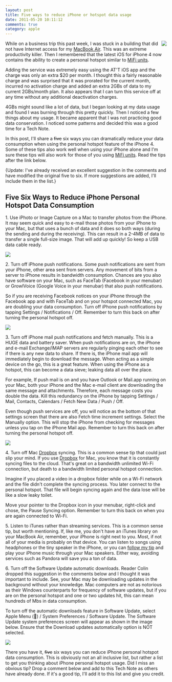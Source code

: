 ```yaml
---
layout: post
title: Five ways to reduce iPhone or hotspot data usage
date: 2011-05-20 10:11:12
comments: true
category: apple
---
```


<img style="margin-left: 10px; margin-bottom: 10px;" src="http://2.bp.blogspot.com/-6VdxGgIIbXA/TdamjsD0jMI/AAAAAAAA1SA/SpvuoUkcdr0/s200/Personal+Hotspot.png" align="right" />While on a business trip this past week, I was stuck in a building that did not have Internet access for my [MacBook Air][2]. This was an extreme productivity killer. Then I remembered that the latest iOS for iPhone 4 now contains the ability to create a personal hotspot similar to [MiFi units][3].

Adding the service was extremely easy using the AT'T iOS app and the charge was only an extra $20 per month. I thought this a fairly reasonable charge and was surprised that it was prorated for the current month, incurred no activation charge and added an extra 2GBs of data to my current 2GBs/month plan. It also appears that I can turn this service off at any time without any additional deactivation charges.

4GBs might sound like a lot of data, but I began looking at my data usage and found I was burning through this pretty quickly. Then I noticed a few things about my usage. It became apparent that I was not practicing good data conservation. I noticed some patterns and decided this was a good time for a Tech Note.

In this post, I'll share a <strike>five</strike> six ways you can dramatically reduce your data consumption when using the personal hotspot feature of the iPhone 4. Some of these tips also work well when using your iPhone alone and I'm sure these tips will also work for those of you using [MiFi units][3]. Read the tips after the link below.

{Update: I've already received an excellent suggestion in the comments and have modified the original five to six. If more suggestions are added, I'll include them in the list.}

## Five Six Ways to Reduce iPhone Personal Hotspot Data Consumption

1\. Use iPhoto or Image Capture on a Mac to transfer photos from the iPhone. It may seem quick and easy to e-mail those photos from your iPhone to your Mac, but that uses a bunch of data and it does so both ways (during the sending and during the receiving). This can result in a 2-4MB of data to transfer a single full-size image. That will add up quickly! So keep a USB data cable ready.

![][4]

2\. Turn off iPhone push notifications. Some push notifications are sent from your iPhone, other area sent from servers. Any movement of bits from a server to iPhone results in bandwidth consumption. Chances are you also have software on your Mac, such as FaceTab (Facebook in your menubar) or GrowlVoice (Google Voice in your menubar) that also push notifications.

So if you are receiving Facebook notices on your iPhone through the Facebook app and with FaceTab and on your hotspot connected Mac, you are doubling your data consumption. Turn off iPhone push notifications by tapping Settings / Notifications / Off. Remember to turn this back on after turning the personal hotspot off.

![][5]

3\. Turn off iPhone mail push notifications and fetch manually. This is a HUGE data and battery saver. When push notifications are on, the iPhone and e-mail Exchange/IMAP servers are regularly pinging each other to see if there is any new data to share. If there is, the iPhone mail app will immediately begin to download the message. When acting as a simple device on the go, this is a great feature. When using the iPhone as a hotspot, this can become a data sieve; leaking data all over the place.

For example, If push mail is on and you have Outlook or Mail.app running on your Mac, both your iPhone and the Mac e-mail client are downloading the same message and attachments. Therefore, each message costs you double the data. Kill this redundancy on the iPhone by tapping Settings / Mail, Contacts, Calendars / Fetch New Data / Push / Off.

Even though push services are off, you will notice as the bottom of that settings screen that there are also Fetch time increment settings. Select the Manually option. This will stop the iPhone from checking for messages unless you tap on the iPhone Mail app. Remember to turn this back on after turning the personal hotspot off.

![][6]

4\. Turn off Mac [Dropbox][7] syncing. This is a common sense tip that could just slip your mind. If you use [Dropbox][7] for Mac, you know that it is constantly syncing files to the cloud. That's great on a bandwidth unlimited Wi-Fi connection, but death to a bandwidth limited personal hotspot connection.

Imagine if you placed a video in a dropbox folder while on a Wi-Fi network and the file didn't complete the syncing process. You later connect to the personal hotspot. That file will begin syncing again and the data lose will be like a slow leaky toilet.

Move your pointer to the Dropbox icon in your menubar, right-click and chose, the Pause Syncing option. Remember to turn this back on when you are again connected to Wi-Fi.

5\. Listen to iTunes rather than streaming services. This is a common sense tip, but worth mentioning. If, like me, you don't have an iTunes library on your MacBook Air, remember, your iPhone is right next to you. Most, if not all of your media is probably on that device. You can listen to songs using headphones or the tiny speaker in the iPhone, or you can [follow my tip][8] and play your iPhone music through your Mac speakers. Either way, avoiding services such as Pandora will save you a ton of data.

6\. Turn off the Software Update automatic downloads. Reader Colin dropped this suggestion in the comments below and I thought it was important to include. See, your Mac may be downloading updates in the background without your knowledge. Mac computers are not as notorious as their Windows counterparts for frequency of software updates, but if you are on the personal hotspot and one or two updates hit, this can mean hundreds of Mbs in data consumption.

To turn off the automatic downloads feature in Software Update, select Apple Menu () / System Preferences / Software Update. The Software Update system preferences screen will appear as shown in the image below. Ensure that the Download updates automatically option is NOT selected.

![][9]

There you have it, <strike>five</strike> six ways you can reduce iPhone personal hotspot data consumption. This is obviously not an all inclusive list, but rather a list to get you thinking about iPhone personal hotspot usage. Did I miss an obvious tip? Drop a comment below and add to this Tech Note as others have already done. If it's a good tip, I'll add it to this list and give you credit.

[2]: https://www.amazon.com/dp/B0047DVVZO/ref=as_li_ss_til?tag=stevenccom-20&amp;camp=213381&amp;creative=390973&amp;linkCode=as4&amp;creativeASIN=B0047DVVZO&amp;adid=0ZYHMX9S4H9MPSGB0ZEM&amp;
[3]: http://www.amazon.com/gp/redirect.html?ie=UTF8&amp;location=http%3A%2F%2Fwww.amazon.com%2Fs%3Fie%3DUTF8%26x%3D0%26ref_%3Dnb_sb_ss_sc_0_4%26y%3D0%26field-keywords%3Dmifi%26url%3Dsearch-alias%253Daps%26sprefix%3Dmifi%23&amp;tag=stevenccom-20&amp;linkCode=ur2&amp;camp=1789&amp;creative=390957
[4]: http://4.bp.blogspot.com/-qwHYByIBNHM/TdamifxAq6I/AAAAAAAA1R4/Scv8krr-x-0/s200/Notifications.PNG
[5]: http://3.bp.blogspot.com/-YWaVlPW7qfo/Tdamging-JI/AAAAAAAA1Rw/Fd6Xl-BqKTs/s200/Fetch+New+Data.PNG
[6]: http://3.bp.blogspot.com/-10VSZ3BKvOk/Tdamix69fuI/AAAAAAAA1R8/1y1ZfdhcrPo/s200/Pause+Synching.png
[7]: http://db.tt/11cphuY
[8]: http://www.docstechnotes.com/2011/05/dont-duplicate-your-macbook-air-and-ios.html
[9]: http://1.bp.blogspot.com/-f9_lwJRtgkw/TdfG1NBE9GI/AAAAAAAA1SU/7RzdvjwtvMw/s400/Automatic+Software+Updates.png
